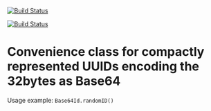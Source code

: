 [![Build Status](https://github.com/heutelbeck/base64uuid/workflows/build-and-deploy-each-push/badge.svg)](https://github.com/heutelbeck/base64uuid/actions)

[![Build Status](https://travis-ci.org/heutelbeck/base64uuid.svg?branch=master)](https://travis-ci.org/heutelbeck/base64uuid)

# Convenience class for compactly represented UUIDs encoding the 32bytes as Base64

Usage example: `Base64Id.randomID()`
